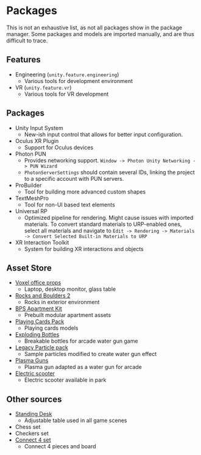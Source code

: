 # Packages

This is not an exhaustive list, as not all packages show in the package manager. Some packages and models are imported manually, and are thus difficult to trace.

## Features

-   Engineering (`unity.feature.engineering`)
    -   Various tools for development environment
-   VR (`unity.feature.vr`)
    -   Various tools for VR development

## Packages

-   Unity Input System
    -   New-ish input control that allows for better input configuration.
-   Oculus XR Plugin
    -   Support for Oculus devices
-   Photon PUN
    -   Provides networking support. `Window -> Photon Unity Networking -> PUN Wizard`
    -   `PhotonServerSettings` should contain several IDs, linking the project to a specific account with PUN servers.
-   ProBuilder
    -   Tool for building more advanced custom shapes
-   TextMeshPro
    -   Tool for non-UI based text elements
-   Universal RP
    -   Optimized pipeline for rendering. Might cause issues with imported materials. To convert standard materials to URP-enabled ones, select all materials and navigate to `Edit -> Rendering -> Materials -> Convert Selected Built-in Materials to URP`
-   XR Interaction Toolkit
    -   System for building XR interactions and objects

## Asset Store

-   [Voxel office props](https://assetstore.unity.com/packages/3d/props/voxel-office-props-127772)
    -   Laptop, desktop monitor, glass table
-   [Rocks and Boulders 2](https://assetstore.unity.com/packages/3d/props/exterior/rock-and-boulders-2-6947)
    -   Rocks in exterior environment
-   [BPS Apartment Kit](https://assetstore.unity.com/packages/3d/environments/apartment-kit-124055)
    -   Prebuilt modular apartment assets
-   [Playing Cards Pack](https://assetstore.unity.com/packages/3d/props/tools/free-playing-cards-pack-154780)
    -   Playing cards models
-   [Exploding Bottles](https://assetstore.unity.com/packages/3d/props/guns/exploding-bottles-255996)
    -   Breakable bottles for arcade water gun game
-   [Legacy Particle pack](https://assetstore.unity.com/packages/vfx/particles/legacy-particle-pack-73777)
    -   Sample particles modified to create water gun effect
-   [Plasma Guns](https://assetstore.unity.com/packages/3d/props/guns/plasma-guns-set-lite-smg-179430)
    -   Plasma gun adapted as a water gun for arcade
-   [Electric scooter](https://assetstore.unity.com/packages/3d/props/exterior/electric-scooter-prop-171335)
    -   Electric scooter available in park

## Other sources

-   [Standing Desk](https://sketchfab.com/3d-models/standing-desk-65a7f4b06a5f4954a0d43eb8812dd165)
    -   Adjustable table used in all game scenes
-   Chess set
-   Checkers set
-   [Connect 4 set](https://sketchfab.com/3d-models/connect-4-90bc2c11ed694147be30413c3ac05de7)
    -   Connect 4 pieces and board
